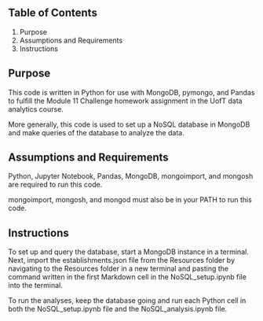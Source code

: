## Table of Contents

1. Purpose
3. Assumptions and Requirements
4. Instructions

## Purpose

This code is written in Python for use with MongoDB, pymongo, and Pandas to fulfill the Module 11 Challenge homework assignment in the UofT data analytics course. 

More generally, this code is used to set up a NoSQL database in MongoDB and make queries of the database to analyze the data. 

## Assumptions and Requirements 

Python, Jupyter Notebook, Pandas, MongoDB, mongoimport, and mongosh are required to run this code. 

mongoimport, mongosh, and mongod must also be in your PATH to run this code.

## Instructions 

To set up and query the database, start a MongoDB instance in a terminal. Next, import the establishments.json file from the Resources folder by navigating to the Resources folder in a new terminal and pasting the command written in the first Markdown cell in the NoSQL_setup.ipynb file into the terminal. 

To run the analyses, keep the database going and run each Python cell in both the NoSQL_setup.ipynb file and the NoSQL_analysis.ipynb file. 
